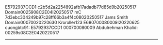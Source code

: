E5792937CCD1
c2b5d2a2254892afb17adadb77d85d9b20250517
Domain0025908C2E04I20250517
mC 7d3ebc304249b97c28ff66b3a4f4c08020250517
Jams Smith Domain00070020220630
Kroroller123 E680700080009I20220625
cuongbtc91: E5792937CCD1 000700080009
Abdulrehman Khalid: 00259s08C2E0420220517

-----------------------------------------
